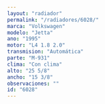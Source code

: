 ```yaml
---
layout: "radiador"
permalink: "/radiadores/6028/"
marca: "Volkswagen"
modelo: "Jetta"
ano: "1995"
motor: "L4 1.8 2.0"
transmision: "Automática"
parte: "M-931"
clima: "Con clima"
alto: "25 5/8"
ancho: "15 3/8"
observaciones: ""
id: "6028"
---
```


